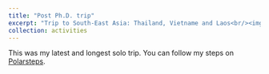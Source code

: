 ```yaml
---
title: "Post Ph.D. trip"
excerpt: "Trip to South-East Asia: Thailand, Vietname and Laos<br/><img src='/images/activities/vietnam.jpg'>"
collection: activities
---
```


This was my latest and longest solo trip. You can follow my steps on [Polarsteps](https://www.polarsteps.com/MaddalenaBin/16318381-post-phd-trip?s=181e0c8b-df65-4d8f-a01f-487f6ed32d42).
